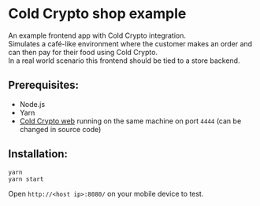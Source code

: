 # Cold Crypto shop example
An example frontend app with Cold Crypto integration.  
Simulates a café-like environment where the customer makes an order and can then pay for their food using Cold Crypto.  
In a real world scenario this frontend should be tied to a store backend.

## Prerequisites:
- Node.js
- Yarn
- [Cold Crypto web](http://github.com/DucaturFw/cold-crypto-web) running on the same machine on port `4444` (can be changed in source code)

## Installation:
```
yarn
yarn start
```
Open `http://<host ip>:8080/` on your mobile device to test.
